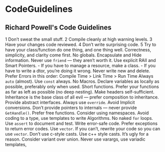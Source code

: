 # CodeGuidelines

## Richard Powell's Code Guidelines

1 Don’t sweat the small stuff.
2 Compile cleanly at high warning levels.
3 Have your changes code reviewed.
4 Don’t write surprising code.
5 Try to have your class/function do one thing, and one thing well.
Correctness, simplicity, and clarity come first.
No globals.
Encapsulate and Hide information.
Never use `friend` — they aren’t worth it.
Use explicit RAII and Smart Pointers.
	- If you have to manage a resource, make a class.
	- If you have to write a dtor, you’re doing it wrong.
Never write new and delete.
Prefer Errors in this order: Compile Time > Link Time > Run Time
Always `auto` (almost).
Use 	`const` always.
No Macros.
Declare variables as locally as possible, preferably only when used.
Short functions.
Prefer your functions as far as left as possible (no deep nesting).
Make headers self-sufficient.
Inheritance is the base class of all evil — prefer composition to inheritance.
Provide abstract interfaces.
Always use `override`.
Avoid Implicit conversions.
Don’t provide pointers to internals — never provide `GetHandle()`.
Prefer free functions.
Consider using namespaces.
Avoid coding to a type, use templates to write Algorithms.
No naked `for` loops.
Use `assert` to document and test.
Write error-safe code.
Prefer exceptions to return error codes.
Use `vector`.  If you can’t, rewrite your code so you can use `vector`.
Don’t use c-style casts.  Use c++ style casts.  It’s ugly for a reason.
Consider variant over union.
Never use varargs, use variadic templates,
